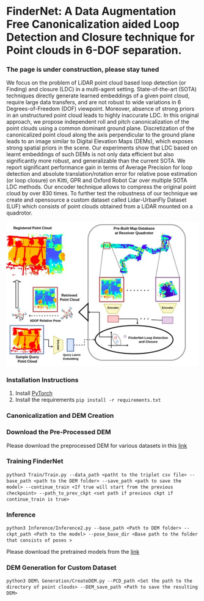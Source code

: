 # FinderNet: A Data Augmentation Free Canonicalization aided Loop Detection and Closure technique for Point clouds in 6-DOF separation.


### The page is under construction, please stay tuned 

We focus on the problem of LiDAR point cloud based loop detection (or Finding) and closure (LDC) in a multi-agent setting. State-of-the-art (SOTA) techniques directly generate learned embeddings of a given point cloud, require large data transfers, and are not robust to wide variations in 6 Degrees-of-Freedom (DOF) viewpoint. Moreover, absence of strong priors in an unstructured point cloud leads to highly inaccurate LDC. In this original approach, we propose independent roll and pitch canonicalization of the point clouds using a common dominant ground plane. Discretization of the canonicalized point cloud along the axis perpendicular to the ground plane leads to an image similar to Digital Elevation Maps (DEMs), which exposes strong spatial priors in the scene. Our experiments show that LDC based on learnt embeddings of such DEMs is not only data efficient but also significantly more robust, and generalizable than the current SOTA. We report significant performance gain in terms of Average Precision for loop detection and absolute translation/rotation error for relative pose estimation (or loop closure) on Kitti, GPR and Oxford Robot Car over multiple SOTA LDC methods. Our encoder technique allows to compress the original point cloud by over 830 times. To further test the robustness of our technique we create and opensource a custom dataset called Lidar-UrbanFly Dataset (LUF) which consists of point clouds obtained from a LiDAR mounted on a quadrotor.

![](https://github.com/gsc2001/FinderNet/blob/main/Images/Main.png)

### Installation Instructions

1. Install [PyTorch](https://pytorch.org/)
2. Install the requirements ```pip install -r requirements.txt```


### Canonicalization and DEM Creation 


### Download the Pre-Processed DEM

Please download the preprocessed DEM for various datasets in this [link](https://drive.google.com/drive/folders/19FZUBr8iLdD033HEz-rgrpoSSaydRb0F?usp=sharing)



### Training FinderNet
```
python3 Train/Train.py --data_path <patht to the triplet csv file> --base_path <path to the DEM folder> --save_path <path to save the model> --continue_train <If true will start from the previous checkpoint> --path_to_prev_ckpt <set path if previous ckpt if continue_train is true>   

```

### Inference 

```
python3 Inference/Inference2.py --base_path <Path to DEM folder> --ckpt_path <Path to the model> --pose_base_dir <Base path to the folder that consists of poses > 

```

Please download the pretrained models from the [link]()

### DEM Generation for Custom Dataset 


```
python3 DEM\ Generation/CreateDEM.py --PCD_path <Set the path to the directory of point clouds> --DEM_save_path <Path to save the resulting DEM>

```

